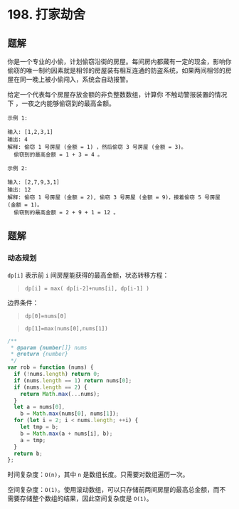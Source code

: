 # 198. 打家劫舍

## 题解

你是一个专业的小偷，计划偷窃沿街的房屋。每间房内都藏有一定的现金，影响你偷窃的唯一制约因素就是相邻的房屋装有相互连通的防盗系统，如果两间相邻的房屋在同一晚上被小偷闯入，系统会自动报警。

给定一个代表每个房屋存放金额的非负整数数组，计算你 不触动警报装置的情况下 ，一夜之内能够偷窃到的最高金额。

```auto
示例 1:

输入: [1,2,3,1]
输出: 4
解释: 偷窃 1 号房屋 (金额 = 1) ，然后偷窃 3 号房屋 (金额 = 3)。
  偷窃到的最高金额 = 1 + 3 = 4 。

示例 2:

输入: [2,7,9,3,1]
输出: 12
解释: 偷窃 1 号房屋 (金额 = 2), 偷窃 3 号房屋 (金额 = 9)，接着偷窃 5 号房屋 (金额 = 1)。
  偷窃到的最高金额 = 2 + 9 + 1 = 12 。
```

## 题解

### 动态规划

`dp[i]` 表示前 `i` 间房屋能获得的最高金额，状态转移方程：

> `dp[i] = max( dp[i-2]+nums[i], dp[i-1] )`

边界条件：

> `dp[0]=nums[0]`

> `dp[1]=max(nums[0],nums[1])`

```JavaScript
/**
 * @param {number[]} nums
 * @return {number}
 */
var rob = function (nums) {
  if (!nums.length) return 0;
  if (nums.length == 1) return nums[0];
  if (nums.length == 2) {
    return Math.max(...nums);
  }
  let a = nums[0],
    b = Math.max(nums[0], nums[1]);
  for (let i = 2; i < nums.length; ++i) {
    let tmp = b;
    b = Math.max(a + nums[i], b);
    a = tmp;
  }
  return b;
};

```

时间复杂度：`O(n)`，其中 `n` 是数组长度。只需要对数组遍历一次。

空间复杂度：`O(1)`。使用滚动数组，可以只存储前两间房屋的最高总金额，而不需要存储整个数组的结果，因此空间复杂度是 `O(1)`。
